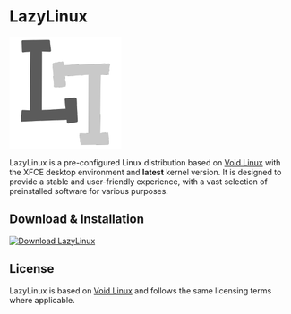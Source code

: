 # LazyLinux

![LazyLinux Logo](https://raw.githubusercontent.com/lazylinuxos/lazylinuxos.github.io/refs/heads/main/assets/img/lazylinux.png)

LazyLinux is a pre-configured Linux distribution based on [Void Linux](https://voidlinux.org/) with the XFCE desktop environment and **latest** kernel version. It is designed to provide a stable and user-friendly experience, with a vast selection of preinstalled software for various purposes.

## Download & Installation
[![Download LazyLinux](https://a.fsdn.com/con/app/sf-download-button)](https://sourceforge.net/projects/lazylinux/files/latest/download)

## License
LazyLinux is based on [Void Linux](https://voidlinux.org/) and follows the same licensing terms where applicable.
